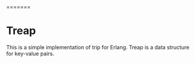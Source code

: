 =======
# Treap
This is a simple implementation of trip for Erlang. Treap is a data structure for key-value pairs.
